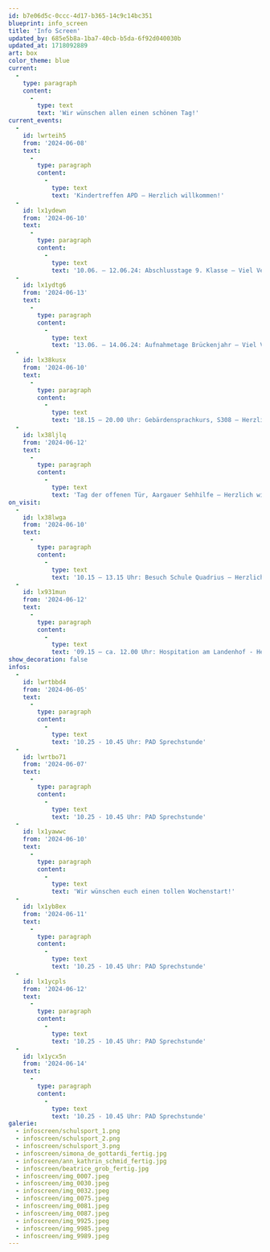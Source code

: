```yaml
---
id: b7e06d5c-0ccc-4d17-b365-14c9c14bc351
blueprint: info_screen
title: 'Info Screen'
updated_by: 685e5b8a-1ba7-40cb-b5da-6f92d040030b
updated_at: 1718092889
art: box
color_theme: blue
current:
  -
    type: paragraph
    content:
      -
        type: text
        text: 'Wir wünschen allen einen schönen Tag!'
current_events:
  -
    id: lwrteih5
    from: '2024-06-08'
    text:
      -
        type: paragraph
        content:
          -
            type: text
            text: 'Kindertreffen APD – Herzlich willkommen!'
  -
    id: lx1ydewn
    from: '2024-06-10'
    text:
      -
        type: paragraph
        content:
          -
            type: text
            text: '10.06. – 12.06.24: Abschlusstage 9. Klasse – Viel Vergnügen!'
  -
    id: lx1ydtg6
    from: '2024-06-13'
    text:
      -
        type: paragraph
        content:
          -
            type: text
            text: '13.06. – 14.06.24: Aufnahmetage Brückenjahr – Viel Vergnügen!'
  -
    id: lx38kusx
    from: '2024-06-10'
    text:
      -
        type: paragraph
        content:
          -
            type: text
            text: '18.15 – 20.00 Uhr: Gebärdensprachkurs, S308 – Herzlich willkommen!'
  -
    id: lx38ljlq
    from: '2024-06-12'
    text:
      -
        type: paragraph
        content:
          -
            type: text
            text: 'Tag der offenen Tür, Aargauer Sehhilfe – Herzlich willkommen!'
on_visit:
  -
    id: lx38lwga
    from: '2024-06-10'
    text:
      -
        type: paragraph
        content:
          -
            type: text
            text: '10.15 – 13.15 Uhr: Besuch Schule Quadrius – Herzlich willkommen!'
  -
    id: lx931mun
    from: '2024-06-12'
    text:
      -
        type: paragraph
        content:
          -
            type: text
            text: '09.15 – ca. 12.00 Uhr: Hospitation am Landenhof - Herzlich willkommen!'
show_decoration: false
infos:
  -
    id: lwrtbbd4
    from: '2024-06-05'
    text:
      -
        type: paragraph
        content:
          -
            type: text
            text: '10.25 - 10.45 Uhr: PAD Sprechstunde'
  -
    id: lwrtbo71
    from: '2024-06-07'
    text:
      -
        type: paragraph
        content:
          -
            type: text
            text: '10.25 - 10.45 Uhr: PAD Sprechstunde'
  -
    id: lx1yawwc
    from: '2024-06-10'
    text:
      -
        type: paragraph
        content:
          -
            type: text
            text: 'Wir wünschen euch einen tollen Wochenstart!'
  -
    id: lx1yb8ex
    from: '2024-06-11'
    text:
      -
        type: paragraph
        content:
          -
            type: text
            text: '10.25 - 10.45 Uhr: PAD Sprechstunde'
  -
    id: lx1ycpls
    from: '2024-06-12'
    text:
      -
        type: paragraph
        content:
          -
            type: text
            text: '10.25 - 10.45 Uhr: PAD Sprechstunde'
  -
    id: lx1ycx5n
    from: '2024-06-14'
    text:
      -
        type: paragraph
        content:
          -
            type: text
            text: '10.25 - 10.45 Uhr: PAD Sprechstunde'
galerie:
  - infoscreen/schulsport_1.png
  - infoscreen/schulsport_2.png
  - infoscreen/schulsport_3.png
  - infoscreen/simona_de_gottardi_fertig.jpg
  - infoscreen/ann_kathrin_schmid_fertig.jpg
  - infoscreen/beatrice_grob_fertig.jpg
  - infoscreen/img_0007.jpeg
  - infoscreen/img_0030.jpeg
  - infoscreen/img_0032.jpeg
  - infoscreen/img_0075.jpeg
  - infoscreen/img_0081.jpeg
  - infoscreen/img_0087.jpeg
  - infoscreen/img_9925.jpeg
  - infoscreen/img_9985.jpeg
  - infoscreen/img_9989.jpeg
---
```

